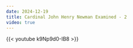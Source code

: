 ```yaml
---
date: 2024-12-19
title: Cardinal John Henry Newman Examined - 2
video: true
---
```



{{< youtube k9Np9d0-IB8 >}}
